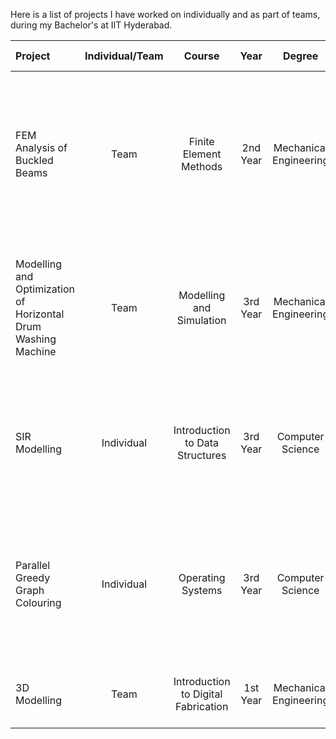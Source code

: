 Here is a list of projects I have worked on individually and as part of teams, during my Bachelor's at IIT Hyderabad.

| Project | Individual/Team | Course | Year | Degree | Code Language | Description |
| :--- | :---: | :---: | :---: | :---: | :---: |  :--- |
|FEM Analysis of Buckled Beams | Team | Finite Element Methods | 2nd Year |Mechanical Engineering | MATLAB | Numerical analysis of buckling is performed using Finite Element Method technique. The solution is compared with the exact analytical solution. |
|Modelling and Optimization of Horizontal Drum Washing Machine | Team | Modelling and Simulation | 3rd Year | Mechanical Engineering | MATLAB | Optimization (via Genetic Algorithm) of spring-damper system parameters in a rotating washing machine to reduce vibrations. |
|SIR Modelling | Individual | Introduction to Data Structures | 3rd Year | Computer Science | C | COVID Disease spread analysis of a population (interconnected graph) modelled via Susceptible-Infected-Recovered Model. |
|Parallel Greedy Graph Colouring | Individual | Operating Systems | 3rd Year | Computer Science | C++ | Using the power of Parallel computing to power a greedy algorithm to compute a suitable solution to Graph Colouring Problem |
|3D Modelling | Team | Introduction to Digital Fabrication | 1st Year | Mechanical Engineering | STL | 3D Modelling of claw shape using Solid Edge framework. |





   
